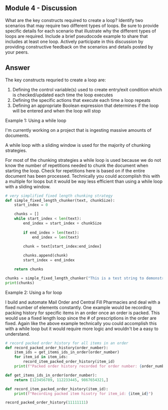 ## Module 4 - Discussion

What are the key constructs required to create a loop? Identify two scenarios that may require two different types of loops. Be sure to provide specific details for each scenario that illustrate why the different types of loops are required. Include a brief pseudocode example to share that includes at least one loop. Actively participate in this discussion by providing constructive feedback on the scenarios and details posted by your peers.


## Answer

The key constructs requried to create a loop are:

1. Defining the control variable(s) used to create entry/exit condition which is checked/updated each time the loop executes
2. Defining the specific actions that execute each time a loop repeats
3. Defining an appropriate Boolean expression that determines if the loop will be entered and when the loop will stop


Example 1: Using a while loop

I'm currently working on a project that is ingesting massive amounts of documents. 

A while loop with a sliding window is used for the majority of chunking strategies.

For most of the chunking strategies a while loop is used because we do not know the number of repetitions needed to chunk the document when starting the loop. Check for repetitions here is based on if the entire document has been processed. Technically you could accomplish this with a multiple for loops but it would be way less efficient than using a while loop with a sliding window.

``` python
# very simplified fixed length chunking strategy
def simple_fixed_length_chunker(text, chunkSize):
    start_index = 0

    chunks = []
    while start_index < len(text):
        end_index = start_index + chunkSize
        
        if end_index > len(text):
            end_index = len(text)        
        
        chunk = text[start_index:end_index]

        chunks.append(chunk)
        start_index = end_index

    return chunks

chunks = simple_fixed_length_chunker("This is a test string to demonstrate the fixed length chunking strategy.", 10)
print(chunks)
```

Example 2: Using a for loop

I build and automate Mail Order and Central Fill Pharmacies and deal with a fixed number of elements constantly. One example would be recording packing history for specific items in an order once an order is packed. This would use a fixed length loop since the # of prescriptions in the order are fixed. Again like the above example technically you could accomplish this with a while loop but it would require more logic and wouldn't be a easy to understand.

``` python
# record packed order history for all items in an order
def record_packed_order_history(order_number):
    item_ids = get_items_ids_in_order(order_number)
    for item_id in item_ids:
        record_item_packed_order_history(item_id)
    print(f"Packed order history recorded for order number: {order_number}")

def get_items_ids_in_order(order_number):    
    return [123456789, 112233445, 9867654321,]

def record_item_packed_order_history(item_id):    
    print(f"Recording packed item hisotry for item_id: {item_id}")

record_packed_order_history(11111111)
```

